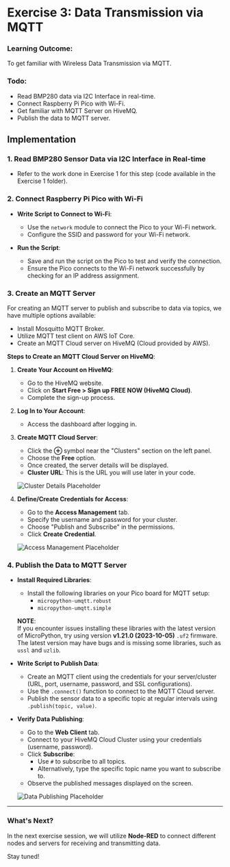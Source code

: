 # Exercise 3: Data Transmission via MQTT

### Learning Outcome:
To get familiar with Wireless Data Transmission via MQTT.

### Todo:
- Read BMP280 data via I2C Interface in real-time.
- Connect Raspberry Pi Pico with Wi-Fi.
- Get familiar with MQTT Server on HiveMQ.
- Publish the data to MQTT server.

## Implementation

### 1. Read BMP280 Sensor Data via I2C Interface in Real-time
- Refer to the work done in Exercise 1 for this step (code available in the Exercise 1 folder).

### 2. Connect Raspberry Pi Pico with Wi-Fi
- **Write Script to Connect to Wi-Fi**:  
  - Use the `network` module to connect the Pico to your Wi-Fi network.
  - Configure the SSID and password for your Wi-Fi network.

- **Run the Script**:  
  - Save and run the script on the Pico to test and verify the connection.
  - Ensure the Pico connects to the Wi-Fi network successfully by checking for an IP address assignment.

### 3. Create an MQTT Server
For creating an MQTT server to publish and subscribe to data via topics, we have multiple options available:
- Install Mosquitto MQTT Broker.
- Utilize MQTT test client on AWS IoT Core.
- Create an MQTT Cloud server on HiveMQ (Cloud provided by AWS).

**Steps to Create an MQTT Cloud Server on HiveMQ**:
1. **Create Your Account on HiveMQ**:  
   - Go to the HiveMQ website.  
   - Click on **Start Free > Sign up FREE NOW (HiveMQ Cloud)**.  
   - Complete the sign-up process.

2. **Log In to Your Account**:  
   - Access the dashboard after logging in.

3. **Create MQTT Cloud Server**:  
   - Click the **⊕** symbol near the "Clusters" section on the left panel.  
   - Choose the **Free** option.  
   - Once created, the server details will be displayed.  
   - **Cluster URL**: This is the URL you will use later in your code.  
   
   ![Cluster Details Placeholder](path/to/cluster-image.png)

4. **Define/Create Credentials for Access**:  
   - Go to the **Access Management** tab.  
   - Specify the username and password for your cluster.  
   - Choose "Publish and Subscribe" in the permissions.  
   - Click **Create Credential**.  

   ![Access Management Placeholder](path/to/access-management-image.png)
### 4. Publish the Data to MQTT Server

- **Install Required Libraries**:  
  - Install the following libraries on your Pico board for MQTT setup:  
    - `micropython-umqtt.robust`  
    - `micropython-umqtt.simple`  

  **NOTE**:  
  If you encounter issues installing these libraries with the latest version of MicroPython, try using version **v1.21.0 (2023-10-05)** `.uf2` firmware. The latest version may have bugs and is missing some libraries, such as `ussl` and `uzlib`.

- **Write Script to Publish Data**:  
  - Create an MQTT client using the credentials for your server/cluster (URL, port, username, password, and SSL configurations).
  - Use the `.connect()` function to connect to the MQTT Cloud server.
  - Publish the sensor data to a specific topic at regular intervals using `.publish(topic, value)`.

- **Verify Data Publishing**:  
  - Go to the **Web Client** tab.  
  - Connect to your HiveMQ Cloud Cluster using your credentials (username, password).  
  - Click **Subscribe**:  
    - Use `#` to subscribe to all topics.  
    - Alternatively, type the specific topic name you want to subscribe to.  
  - Observe the published messages displayed on the screen.  

   ![Data Publishing Placeholder](path/to/data-publishing-image.png)

---

### What's Next?

In the next exercise session, we will utilize **Node-RED** to connect different nodes and servers for receiving and transmitting data.  

Stay tuned!
